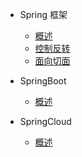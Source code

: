 * Spring 框架
  * [概述](/blog/spring/spring/overview)
  * [控制反转](/blog/spring/spring/ioc)
  * [面向切面](/blog/spring/spring/aop)

* SpringBoot
  * [概述](/blog/spring/springboot/overview)

* SpringCloud
  * [概述](/blog/spring/springcloud/overview)